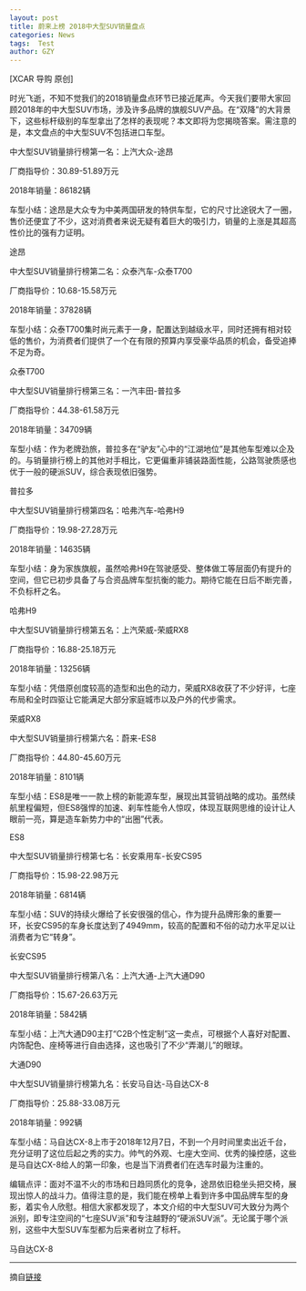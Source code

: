 ```yaml
---
layout: post
title: 蔚来上榜 2018中大型SUV销量盘点
categories: News
tags:  Test
author: GZY
---
```


[XCAR 导购 原创]

时光飞逝，不知不觉我们的2018销量盘点环节已接近尾声。今天我们要带大家回顾2018年的中大型SUV市场，涉及许多品牌的旗舰SUV产品。在“双降”的大背景下，这些标杆级别的车型拿出了怎样的表现呢？本文即将为您揭晓答案。需注意的是，本文盘点的中大型SUV不包括进口车型。

中大型SUV销量排行榜第一名：上汽大众-途昂

厂商指导价：30.89-51.89万元

2018年销量：86182辆

车型小结：途昂是大众专为中美两国研发的特供车型，它的尺寸比途锐大了一圈，售价还便宜了不少，这对消费者来说无疑有着巨大的吸引力，销量的上涨是其超高性价比的强有力证明。

途昂

中大型SUV销量排行榜第二名：众泰汽车-众泰T700

厂商指导价：10.68-15.58万元

2018年销量：37828辆

车型小结：众泰T700集时尚元素于一身，配置达到越级水平，同时还拥有相对较低的售价，为消费者们提供了一个在有限的预算内享受豪华品质的机会，备受追捧不足为奇。

众泰T700

中大型SUV销量排行榜第三名：一汽丰田-普拉多

厂商指导价：44.38-61.58万元

2018年销量：34709辆

车型小结：作为老牌劲旅，普拉多在“驴友”心中的“江湖地位”是其他车型难以企及的。与销量排行榜上的其他对手相比，它更偏重非铺装路面性能，公路驾驶质感也优于一般的硬派SUV，综合表现依旧强势。

普拉多

中大型SUV销量排行榜第四名：哈弗汽车-哈弗H9

厂商指导价：19.98-27.28万元

2018年销量：14635辆

车型小结：身为家族旗舰，虽然哈弗H9在驾驶感受、整体做工等层面仍有提升的空间，但它已初步具备了与合资品牌车型抗衡的能力。期待它能在日后不断完善，不负标杆之名。

哈弗H9

中大型SUV销量排行榜第五名：上汽荣威-荣威RX8

厂商指导价：16.88-25.18万元

2018年销量：13256辆

车型小结：凭借原创度较高的造型和出色的动力，荣威RX8收获了不少好评，七座布局和全时四驱让它能满足大部分家庭城市以及户外的代步需求。

荣威RX8

中大型SUV销量排行榜第六名：蔚来-ES8

厂商指导价：44.80-45.60万元

2018年销量：8101辆

车型小结：ES8是唯一一款上榜的新能源车型，展现出其营销战略的成功。虽然续航里程偏短，但ES8强悍的加速、刹车性能令人惊叹，体现互联网思维的设计让人眼前一亮，算是造车新势力中的“出圈”代表。

ES8

中大型SUV销量排行榜第七名：长安乘用车-长安CS95

厂商指导价：15.98-22.98万元

2018年销量：6814辆

车型小结：SUV的持续火爆给了长安很强的信心，作为提升品牌形象的重要一环，长安CS95的车身长度达到了4949mm，较高的配置和不俗的动力水平足以让消费者为它“转身”。

长安CS95

中大型SUV销量排行榜第八名：上汽大通-上汽大通D90

厂商指导价：15.67-26.63万元

2018年销量：5842辆

车型小结：上汽大通D90主打“C2B个性定制”这一卖点，可根据个人喜好对配置、内饰配色、座椅等进行自由选择，这也吸引了不少“弄潮儿”的眼球。

大通D90

中大型SUV销量排行榜第九名：长安马自达-马自达CX-8

厂商指导价：25.88-33.08万元

2018年销量：992辆

车型小结：马自达CX-8上市于2018年12月7日，不到一个月时间里卖出近千台，充分证明了这位后起之秀的实力。帅气的外观、七座大空间、优秀的操控感，这些是马自达CX-8给人的第一印象，也是当下消费者们在选车时最为注重的。

编辑点评：面对不温不火的市场和日趋同质化的竞争，途昂依旧稳坐头把交椅，展现出惊人的战斗力。值得注意的是，我们能在榜单上看到许多中国品牌车型的身影，着实令人欣慰。相信大家都发现了，本文介绍的中大型SUV可大致分为两个派别，即专注空间的“七座SUV派”和专注越野的“硬派SUV派”。无论属于哪个派别，这些中大型SUV车型都为后来者树立了标杆。

马自达CX-8

*****

摘自[链接](http://new.qq.com/omn/20190131/20190131A01F6J.html)